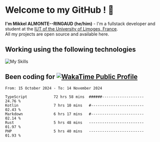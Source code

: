 # Welcome to my GitHub ! 🌃

**I'm Mikkel ALMONTE--RINGAUD (he/him)** - I'm a fullstack developer and student at the [IUT of the University of Limoges, France](https://iut.unilim.fr). \
All my projects are open source and available here.

## Working using the following technologies

![My Skills](https://skillicons.dev/icons?i=solidjs,pnpm,nodejs,ts,js,vercel,netlify,html,css,rust,astro,git,vue,md,electron,figma,github,bash,bun,cloudflare,py,tailwind,nginx,npm,tauri,vite,zig,yarn,windicss,dart,flutter,kotlin&theme=dark)

## Been coding for [![WakaTime Public Profile](https://wakatime.com/badge/user/0839e595-e07a-435c-8d59-ed95f2a3d6dd.svg?style=flat-square)](https://wakatime.com/@0839e595-e07a-435c-8d59-ed95f2a3d6dd)

<!--START_SECTION:waka-->

```plain
From: 15 October 2024 - To: 14 November 2024

TypeScript            72 hrs 58 mins  ######-------------------   24.76 %
Kotlin                7 hrs 10 mins   #------------------------   02.43 %
Markdown              6 hrs 17 mins   #------------------------   02.14 %
Rust                  5 hrs 48 mins   -------------------------   01.97 %
PHP                   5 hrs 40 mins   -------------------------   01.93 %
```

<!--END_SECTION:waka-->
